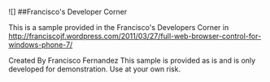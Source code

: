 ![]
##Francisco's Developer Corner

This is a sample provided in the Francisco's Developers Corner in http://franciscojf.wordpress.com/2011/03/27/full-web-browser-control-for-windows-phone-7/

Created By Francisco Fernandez
This sample is provided as is and is only developed for demonstration. Use at your own risk.
